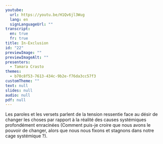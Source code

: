```yaml
---
youtube:
  url: https://youtu.be/H1Qv6jl3Wug
  lang: en
  signLanguageUrl: ""
transcript:
  en: true
  fr: true
title: In-Exclusion
id: "22"
previewImage: ""
previewImageAlt: ""
presenters:
  - Tamara Crasto
themes:
  - b70c8f53-7613-434c-9b2e-f76da3cc57f3
customTheme: ""
text: null
slides: null
audio: null
pdf: null
---
```

Les paroles et les versets parlent de la tension ressentie face au désir de changer les choses par rapport à la réalité des causes systémiques profondément enracinées (Comment puis-je croire que nous avons le pouvoir de changer, alors que nous nous fixons et stagnons dans notre cage systémique ?).
